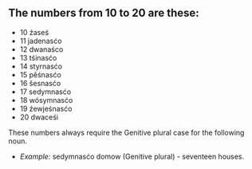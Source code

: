 ## The numbers from 10 to 20 are these:
* 10 źaseś
* 11 jadenasćo
* 12 dwanaśco
* 13 tśinasćo
* 14 styrnasćo
* 15 pěśnasćo
* 16 šesnasćo
* 17 sedymnasćo
* 18 wósymnasćo
* 19 źewjeśnasćo
* 20 dwaceśi

These numbers always require the Genitive plural case for the following noun.

* *Example:* sedymnasćo domow (Genitive plural) - seventeen houses.